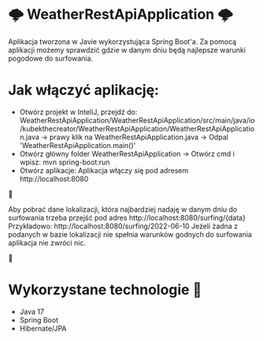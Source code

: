 # 🌩 WeatherRestApiApplication 🌩


Aplikacja tworzona w Javie wykorzystująca Spring Boot'a. Za pomocą aplikacji możemy sprawdzić gdzie w danym dniu będą najlepsze warunki pogodowe do surfowania.

# Jak włączyć aplikację:
- Otwórz projekt w InteliJ, przejdź do: WeatherRestApiApplication/WeatherRestApiApplication/src/main/java/io/kubekthecreator/WeatherRestApiApplication/WeatherRestApiApplication.java -> prawy klik na WeatherRestApiApplication.java -> Odpal 'WeatherRestApiApplication.main()'
- Otwórz główny folder WeatherRestApiApplication -> Otwórz cmd i wpisz: mvn spring-boot:run
- Otwórz aplikacje:
Aplikacja włączy się pod adresem http://localhost:8080

🌊

Aby pobrać dane lokalizacji, która najbardziej nadaję w danym dniu do surfowania trzeba przejść pod adres http://localhost:8080/surfing/{data}
Przykładowo: http://localhost:8080/surfing/2022-06-10
Jeżeli żadna z podanych w bazie lokalizacji nie spełnia warunków godnych do surfowania aplikacja nie zwróci nic. 

🌊

# Wykorzystane technologie 🔧
- Java 17
- Spring Boot
- Hibernate/JPA

